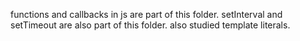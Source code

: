 functions and callbacks in js are part of this folder.
setInterval and setTimeout are also part of this folder.
also studied template literals.